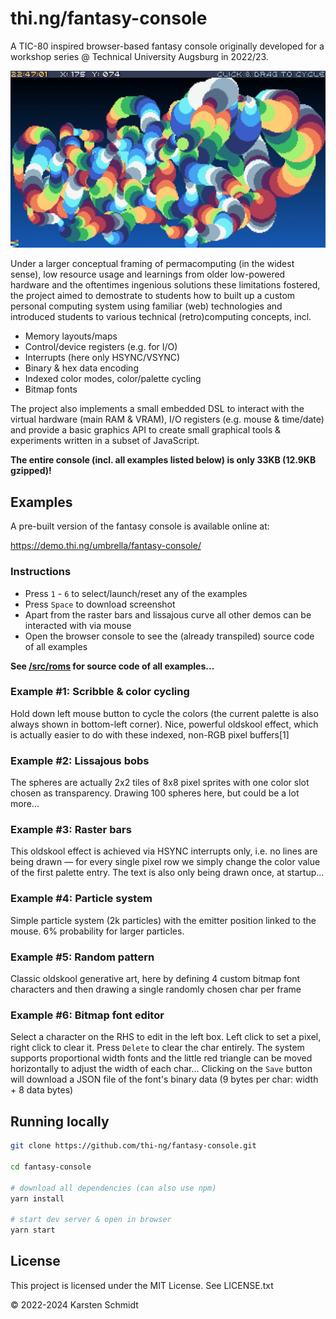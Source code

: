 # thi.ng/fantasy-console

A TIC-80 inspired browser-based fantasy console originally developed for a
workshop series @ Technical University Augsburg in 2022/23.

![animated GIF of screenshots](fantasy-console.gif)

Under a larger conceptual framing of permacomputing (in the widest sense), low
resource usage and learnings from older low-powered hardware and the oftentimes
ingenious solutions these limitations fostered, the project aimed to demostrate
to students how to built up a custom personal computing system using familiar
(web) technologies and introduced students to various technical (retro)computing
concepts, incl.

-   Memory layouts/maps
-   Control/device registers (e.g. for I/O)
-   Interrupts (here only HSYNC/VSYNC)
-   Binary & hex data encoding
-   Indexed color modes, color/palette cycling
-   Bitmap fonts

The project also implements a small embedded DSL to interact with the virtual
hardware (main RAM & VRAM), I/O registers (e.g. mouse & time/date) and provide a
basic graphics API to create small graphical tools & experiments written in a
subset of JavaScript.

**The entire console (incl. all examples listed below) is only 33KB (12.9KB gzipped)!**

## Examples

A pre-built version of the fantasy console is available online at:

https://demo.thi.ng/umbrella/fantasy-console/

### Instructions

-   Press `1` - `6` to select/launch/reset any of the examples
-   Press `Space` to download screenshot
-   Apart from the raster bars and lissajous curve all other demos can be
    interacted with via mouse
-   Open the browser console to see the (already transpiled) source code of all
    examples

**See [/src/roms](./src/roms) for source code of all examples...**

### Example #1: Scribble & color cycling

Hold down left mouse button to cycle the colors (the current palette is also
always shown in bottom-left corner). Nice, powerful oldskool effect, which is
actually easier to do with these indexed, non-RGB pixel buffers[1]

### Example #2: Lissajous bobs

The spheres are actually 2x2 tiles of 8x8 pixel sprites with one color slot
chosen as transparency. Drawing 100 spheres here, but could be a lot more...

### Example #3: Raster bars

This oldskool effect is achieved via HSYNC interrupts only, i.e. no lines are
being drawn — for every single pixel row we simply change the color value of the
first palette entry. The text is also only being drawn once, at startup...

### Example #4: Particle system

Simple particle system (2k particles) with the emitter position linked to the
mouse. 6% probability for larger particles.

### Example #5: Random pattern

Classic oldskool generative art, here by defining 4 custom bitmap font
characters and then drawing a single randomly chosen char per frame

### Example #6: Bitmap font editor

Select a character on the RHS to edit in the left box. Left click to set a
pixel, right click to clear it. Press `Delete` to clear the char entirely. The
system supports proportional width fonts and the little red triangle can be
moved horizontally to adjust the width of each char... Clicking on the `Save`
button will download a JSON file of the font's binary data (9 bytes per char:
width + 8 data bytes)

## Running locally

```bash
git clone https://github.com/thi-ng/fantasy-console.git

cd fantasy-console

# download all dependencies (can also use npm)
yarn install

# start dev server & open in browser
yarn start
```

## License

This project is licensed under the MIT License. See LICENSE.txt

&copy; 2022-2024 Karsten Schmidt
